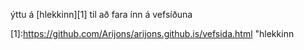 ýttu á [hlekkinn][1] til að fara ínn á vefsíðuna

[1]:https://github.com/Arijons/arijons.github.is/vefsida.html   "hlekkinn
